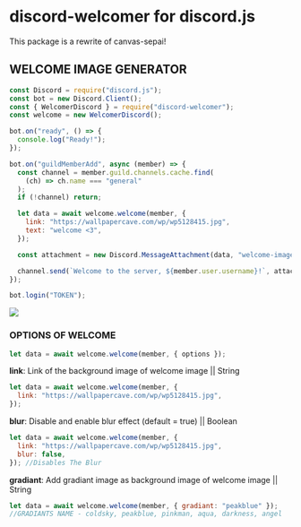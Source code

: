 # discord-welcomer for discord.js


This package is a rewrite of canvas-sepai!

## WELCOME IMAGE GENERATOR

```js
const Discord = require("discord.js");
const bot = new Discord.Client();
const { WelcomerDiscord } = require("discord-welcomer");
const welcome = new WelcomerDiscord();

bot.on("ready", () => {
  console.log("Ready!");
});

bot.on("guildMemberAdd", async (member) => {
  const channel = member.guild.channels.cache.find(
    (ch) => ch.name === "general"
  );
  if (!channel) return;

  let data = await welcome.welcome(member, {
    link: "https://wallpapercave.com/wp/wp5128415.jpg",
    text: "welcome <3",
  });

  const attachment = new Discord.MessageAttachment(data, "welcome-image.png");

  channel.send(`Welcome to the server, ${member.user.username}!`, attachment);
});

bot.login("TOKEN");
```

![](https://cdn.discordapp.com/attachments/792534299508605001/801534585926058024/unknown.png)

### OPTIONS OF WELCOME

```js
let data = await welcome.welcome(member, { options });
```

**link**: Link of the background image of welcome image || String

```js
let data = await welcome.welcome(member, {
  link: "https://wallpapercave.com/wp/wp5128415.jpg",
});
```

**blur**: Disable and enable blur effect (default = true) || Boolean

```js
let data = await welcome.welcome(member, {
  link: "https://wallpapercave.com/wp/wp5128415.jpg",
  blur: false,
}); //Disables The Blur
```

**gradiant**: Add gradiant image as background image of welcome image || String

```js
let data = await welcome.welcome(member, { gradiant: "peakblue" });
//GRADIANTS NAME - coldsky, peakblue, pinkman, aqua, darkness, angel
```
